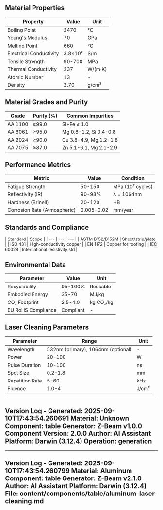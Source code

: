 ## Material Properties
| Property | Value | Unit |
| --- | --- | --- |
| Boiling Point | 2470 | °C |
| Young's Modulus | 70 | GPa |
| Melting Point | 660 | °C |
| Electrical Conductivity | 3.8×10⁷ | S/m |
| Tensile Strength | 90-700 | MPa |
| Thermal Conductivity | 237 | W/(m·K) |
| Atomic Number | 13 | - |
| Density | 2.70 | g/cm³ |


## Material Grades and Purity
| Grade | Purity (%) | Common Impurities |
| --- | --- | --- |
| AA 1100 | ≥99.0 | Si+Fe ≤ 1.0 |
| AA 6061 | ≥95.0 | Mg 0.8-1.2, Si 0.4-0.8 |
| AA 2024 | ≥90.0 | Cu 3.8-4.9, Mg 1.2-1.8 |
| AA 7075 | ≥87.0 | Zn 5.1-6.1, Mg 2.1-2.9 |


## Performance Metrics
| Metric | Value | Condition |
| --- | --- | --- |
| Fatigue Strength | 50-150 | MPa (10⁷ cycles) |
| Reflectivity (IR) | 90-98% | λ = 1064nm |
| Hardness (Brinell) | 20-120 | HB |
| Corrosion Rate (Atmospheric) | 0.005-0.02 | mm/year |


## Standards and Compliance
| Standard | Scope |
| --- | --- | --- |
| ASTM B152/B152M | Sheet/strip/plate |
| ISO 431 | High-conductivity copper |
| EN 1172 | Copper for roofing |
| IEC 60028 | International resistivity std |


## Environmental Data
| Parameter | Value | Unit |
| --- | --- | --- |
| Recyclability | 95-100% | Reusable |
| Embodied Energy | 35-70 | MJ/kg |
| CO₂ Footprint | 2.5-4.0 | kg CO₂/kg |
| EU RoHS Compliance | Compliant | - |


## Laser Cleaning Parameters
| Parameter | Range | Unit |
| --- | --- | --- |
| Wavelength | 532nm (primary), 1064nm (optional) | - |
| Power | 20-100 | W |
| Pulse Duration | 10-100 | ns |
| Spot Size | 0.2-1.8 | mm |
| Repetition Rate | 5-60 | kHz |
| Fluence | 1.0-4 | J/cm² |


---
Version Log - Generated: 2025-09-10T17:43:54.260691
Material: Unknown
Component: table
Generator: Z-Beam v1.0.0
Component Version: 2.0.0
Author: AI Assistant
Platform: Darwin (3.12.4)
Operation: generation
---

---
Version Log - Generated: 2025-09-10T17:43:54.260799
Material: Aluminum
Component: table
Generator: Z-Beam v2.1.0
Author: AI Assistant
Platform: Darwin (3.12.4)
File: content/components/table/aluminum-laser-cleaning.md
---